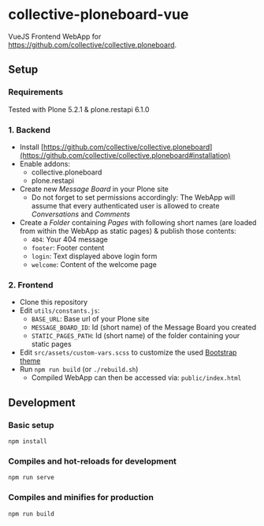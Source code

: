 
# collective-ploneboard-vue

VueJS Frontend WebApp for https://github.com/collective/collective.ploneboard.

## Setup

### Requirements

Tested with Plone 5.2.1 & plone.restapi 6.1.0

### 1. Backend


* Install [https://github.com/collective/collective.ploneboard](https://github.com/collective/collective.ploneboard#installation)
* Enable addons:
	* collective.ploneboard
	* plone.restapi
* Create new *Message Board* in your Plone site
	* Do not forget to set permissions accordingly: The WebApp will assume that every authenticated user is allowed to create *Conversations* and *Comments*
* Create a *Folder* containing *Pages* with following short names (are loaded from within the WebApp as static pages) & publish those contents:
	* `404`: Your 404 message
	* `footer`: Footer content
	* `login`: Text displayed above login form
	* `welcome`: Content of the welcome page

### 2. Frontend

* Clone this repository
* Edit `utils/constants.js`:
	* `BASE_URL`: Base url of your Plone site
	* `MESSAGE_BOARD_ID`: Id (short name) of the Message Board you created
	* `STATIC_PAGES_PATH`: Id (short name) of the folder containing your static pages
* Edit `src/assets/custom-vars.scss` to customize the used [Bootstrap theme](https://bootstrap-vue.js.org/docs/reference/theming/)
* Run  `npm run build` (or `./rebuild.sh`)
	* Compiled WebApp can then be accessed via: `public/index.html`

## Development

### Basic setup
```
npm install
```

### Compiles and hot-reloads for development
```
npm run serve
```

### Compiles and minifies for production
```
npm run build
```
